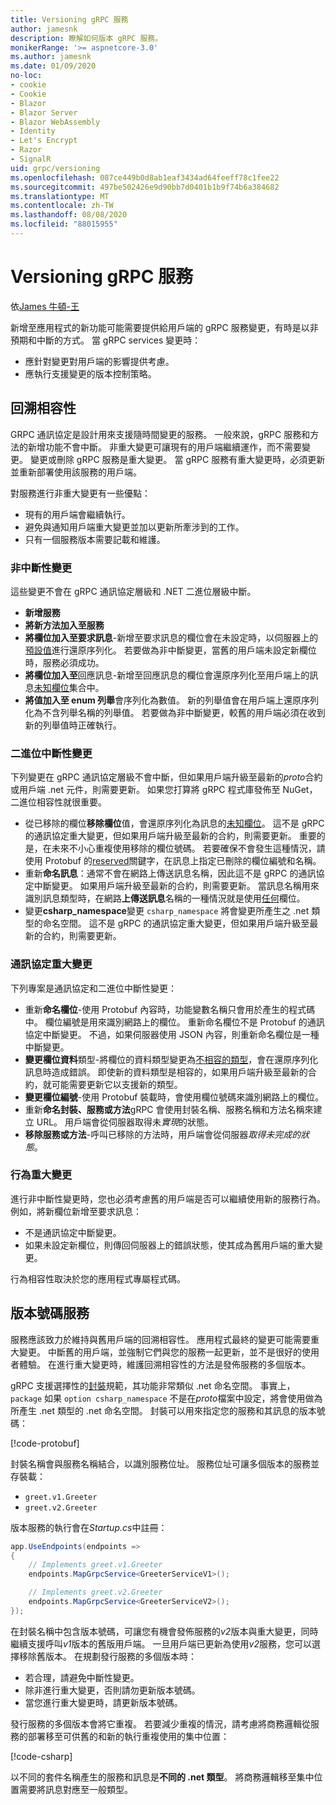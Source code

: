 ```yaml
---
title: Versioning gRPC 服務
author: jamesnk
description: 瞭解如何版本 gRPC 服務。
monikerRange: '>= aspnetcore-3.0'
ms.author: jamesnk
ms.date: 01/09/2020
no-loc:
- cookie
- Cookie
- Blazor
- Blazor Server
- Blazor WebAssembly
- Identity
- Let's Encrypt
- Razor
- SignalR
uid: grpc/versioning
ms.openlocfilehash: 087ce449b0d8ab1eaf3434ad64feeff78c1fee22
ms.sourcegitcommit: 497be502426e9d90bb7d0401b1b9f74b6a384682
ms.translationtype: MT
ms.contentlocale: zh-TW
ms.lasthandoff: 08/08/2020
ms.locfileid: "88015955"
---
```

# <a name="versioning-grpc-services"></a>Versioning gRPC 服務

依[James 牛頓-王](https://twitter.com/jamesnk)

新增至應用程式的新功能可能需要提供給用戶端的 gRPC 服務變更，有時是以非預期和中斷的方式。 當 gRPC services 變更時：

* 應針對變更對用戶端的影響提供考慮。
* 應執行支援變更的版本控制策略。

## <a name="backwards-compatibility"></a>回溯相容性

GRPC 通訊協定是設計用來支援隨時間變更的服務。 一般來說，gRPC 服務和方法的新增功能不會中斷。 非重大變更可讓現有的用戶端繼續運作，而不需要變更。 變更或刪除 gRPC 服務是重大變更。 當 gRPC 服務有重大變更時，必須更新並重新部署使用該服務的用戶端。

對服務進行非重大變更有一些優點：

* 現有的用戶端會繼續執行。
* 避免與通知用戶端重大變更並加以更新所牽涉到的工作。
* 只有一個服務版本需要記載和維護。

### <a name="non-breaking-changes"></a>非中斷性變更

這些變更不會在 gRPC 通訊協定層級和 .NET 二進位層級中斷。

* **新增服務**
* **將新方法加入至服務**
* **將欄位加入至要求訊息**-新增至要求訊息的欄位會在未設定時，以伺服器上的[預設值](https://developers.google.com/protocol-buffers/docs/proto3#default)進行還原序列化。 若要做為非中斷變更，當舊的用戶端未設定新欄位時，服務必須成功。
* **將欄位加入至**回應訊息-新增至回應訊息的欄位會還原序列化至用戶端上的訊息[未知欄位](https://developers.google.com/protocol-buffers/docs/proto3#unknowns)集合中。
* **將值加入至 enum 列舉**會序列化為數值。 新的列舉值會在用戶端上還原序列化為不含列舉名稱的列舉值。 若要做為非中斷變更，較舊的用戶端必須在收到新的列舉值時正確執行。

### <a name="binary-breaking-changes"></a>二進位中斷性變更

下列變更在 gRPC 通訊協定層級不會中斷，但如果用戶端升級至最新的*proto*合約或用戶端 .net 元件，則需要更新。 如果您打算將 gRPC 程式庫發佈至 NuGet，二進位相容性就很重要。

* 從已移除的欄位**移除欄位**值，會還原序列化為訊息的[未知欄位](https://developers.google.com/protocol-buffers/docs/proto3#unknowns)。 這不是 gRPC 的通訊協定重大變更，但如果用戶端升級至最新的合約，則需要更新。 重要的是，在未來不小心重複使用移除的欄位號碼。 若要確保不會發生這種情況，請使用 Protobuf 的[reserved](https://developers.google.com/protocol-buffers/docs/proto3#reserved)關鍵字，在訊息上指定已刪除的欄位編號和名稱。
* 重新**命名訊息**：通常不會在網路上傳送訊息名稱，因此這不是 gRPC 的通訊協定中斷變更。 如果用戶端升級至最新的合約，則需要更新。 當訊息名稱用來識別訊息類型時，在網路**上傳送訊息**名稱的一種情況就是使用[任何](https://developers.google.com/protocol-buffers/docs/proto3#any)欄位。
* 變更**csharp_namespace**變更 `csharp_namespace` 將會變更所產生之 .net 類型的命名空間。 這不是 gRPC 的通訊協定重大變更，但如果用戶端升級至最新的合約，則需要更新。

### <a name="protocol-breaking-changes"></a>通訊協定重大變更

下列專案是通訊協定和二進位中斷性變更：

* 重新**命名欄位**-使用 Protobuf 內容時，功能變數名稱只會用於產生的程式碼中。 欄位編號是用來識別網路上的欄位。 重新命名欄位不是 Protobuf 的通訊協定中斷變更。 不過，如果伺服器使用 JSON 內容，則重新命名欄位是一種中斷變更。
* **變更欄位資料**類型-將欄位的資料類型變更為[不相容的類型](https://developers.google.com/protocol-buffers/docs/proto3#updating)，會在還原序列化訊息時造成錯誤。 即使新的資料類型是相容的，如果用戶端升級至最新的合約，就可能需要更新它以支援新的類型。
* **變更欄位編號**-使用 Protobuf 裝載時，會使用欄位號碼來識別網路上的欄位。
* 重新**命名封裝、服務或方法**gRPC 會使用封裝名稱、服務名稱和方法名稱來建立 URL。 用戶端會從伺服器取得未*實現*的狀態。
* **移除服務或方法**-呼叫已移除的方法時，用戶端會從伺服器*取得未完成的狀態*。

### <a name="behavior-breaking-changes"></a>行為重大變更

進行非中斷性變更時，您也必須考慮舊的用戶端是否可以繼續使用新的服務行為。 例如，將新欄位新增至要求訊息：

* 不是通訊協定中斷變更。
* 如果未設定新欄位，則傳回伺服器上的錯誤狀態，使其成為舊用戶端的重大變更。

行為相容性取決於您的應用程式專屬程式碼。

## <a name="version-number-services"></a>版本號碼服務

服務應該致力於維持與舊用戶端的回溯相容性。 應用程式最終的變更可能需要重大變更。 中斷舊的用戶端，並強制它們與您的服務一起更新，並不是很好的使用者體驗。 在進行重大變更時，維護回溯相容性的方法是發佈服務的多個版本。

gRPC 支援選擇性的[封裝](https://developers.google.com/protocol-buffers/docs/proto3#packages)規範，其功能非常類似 .net 命名空間。 事實上， `package` 如果 `option csharp_namespace` 不是在*proto*檔案中設定，將會使用做為所產生 .net 類型的 .net 命名空間。 封裝可以用來指定您的服務和其訊息的版本號碼：

[!code-protobuf[](versioning/sample/greet.v1.proto?highlight=3)]

封裝名稱會與服務名稱結合，以識別服務位址。 服務位址可讓多個版本的服務並存裝載：

* `greet.v1.Greeter`
* `greet.v2.Greeter`

版本服務的執行會在*Startup.cs*中註冊：

```csharp
app.UseEndpoints(endpoints =>
{
    // Implements greet.v1.Greeter
    endpoints.MapGrpcService<GreeterServiceV1>();

    // Implements greet.v2.Greeter
    endpoints.MapGrpcService<GreeterServiceV2>();
});
```

在封裝名稱中包含版本號碼，可讓您有機會發佈服務的*v2*版本與重大變更，同時繼續支援呼叫*v1*版本的舊版用戶端。 一旦用戶端已更新為使用*v2*服務，您可以選擇移除舊版本。 在規劃發行服務的多個版本時：

* 若合理，請避免中斷性變更。
* 除非進行重大變更，否則請勿更新版本號碼。
* 當您進行重大變更時，請更新版本號碼。

發行服務的多個版本會將它重複。 若要減少重複的情況，請考慮將商務邏輯從服務的部署移至可供舊的和新的執行重複使用的集中位置：

[!code-csharp[](versioning/sample/GreeterServiceV1.cs?highlight=10,19)]

以不同的套件名稱產生的服務和訊息是**不同的 .net 類型**。 將商務邏輯移至集中位置需要將訊息對應至一般類型。
